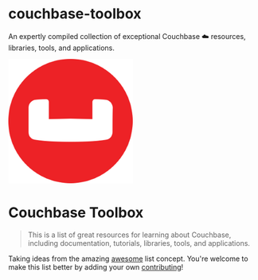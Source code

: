 # couchbase-toolbox
An expertly compiled collection of exceptional Couchbase ☁️ resources, libraries, tools, and applications.

![Awesome MongoDB](couchbase-logo.png)

# Couchbase Toolbox

> This is a list of great resources for learning about Couchbase, including documentation, tutorials, libraries, tools, and applications.

Taking ideas from the amazing [awesome](https://github.com/sindresorhus/awesome) list concept. You're welcome to make this list better by adding your own [contributing](CONTRIBUTING.md)!
